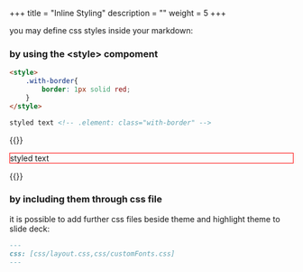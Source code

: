 +++
title = "Inline Styling"
description = ""
weight = 5
+++

you may define css styles inside your markdown:


### by using the \<style\> compoment

```md
<style>
	.with-border{
		border: 1px solid red;
	}
</style>

styled text <!-- .element: class="with-border" -->
```

{{<revealhtml theme="black" progress="true" controls="true">}}

<section>
<p style="border: 1px solid red;">styled text <!-- --></p>
</section>

{{</revealhtml>}}

### by including them through css file

it is possible to add further css files beside theme and highlight theme to slide deck:

```md
---
css: [css/layout.css,css/customFonts.css]
---
```

